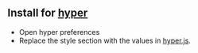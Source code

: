 ## Install for [hyper](https://hyper.is/)
 * Open hyper preferences
 * Replace the style section with the values in [hyper.js](./hyper.js).
